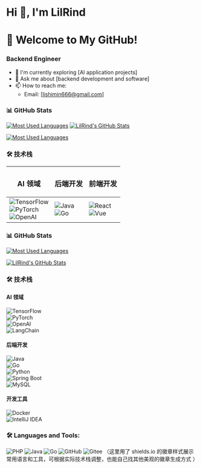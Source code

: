 # Hi 👋, I'm LilRind
# 🚀 Welcome to My GitHub!

### Backend Engineer
- 🌟 I'm currently exploring [AI application projects] 
- 📩 Ask me about [backend development and software]
- 📫 How to reach me: 
  - Email: [lishimin666@gmail.com]


### 📊 GitHub Stats
[![Most Used Languages](https://github-readme-stats.vercel.app/api/top-langs/?username=LilRind&layout=compact&bg_color=270,1A1A2E,16213E,0F3460&text_color=E94560)](https://github.com/anuraghazra/github-readme-stats)  [![LilRind's GitHub Stats](https://github-readme-stats.vercel.app/api?username=LilRind&show_icons=true&theme=gradient)](https://github.com/anuraghazra/github-readme-stats)  

[![Most Used Languages](https://github-readme-stats.vercel.app/api/top-langs/?username=LilRind&layout=compact&bg_color=30,FF69B4,9370DB&text_color=FFFFFF)](https://github.com/anuraghazra/github-readme-stats)

### 🛠 技术栈
| <h3>AI 领域</h3> | <h3>后端开发</h3> | <h3>前端开发</h3> |  
|------------------|------------------|------------------|  
| ![TensorFlow](https://img.shields.io/badge/TensorFlow-%23FF6F00.svg?style=for-the-badge&logo=TensorFlow&logoColor=white) <br> ![PyTorch](https://img.shields.io/badge/PyTorch-%23EE4C2C.svg?style=for-the-badge&logo=PyTorch&logoColor=white) <br> ![OpenAI](https://img.shields.io/badge/OpenAI-%23412991.svg?style=for-the-badge&logo=OpenAI&logoColor=white) | ![Java](https://img.shields.io/badge/Java-%23ED8B00.svg?style=for-the-badge&logo=openjdk&logoColor=white) <br> ![Go](https://img.shields.io/badge/Go-%2300ADD8.svg?style=for-the-badge&logo=go&logoColor=white) | ![React](https://img.shields.io/badge/React-%2320232a.svg?style=for-the-badge&logo=react&logoColor=%2361DAFB) <br> ![Vue](https://img.shields.io/badge/Vue-%234FC08D.svg?style=for-the-badge&logo=vue.js&logoColor=white) |  


### 📊 GitHub Stats  
<!-- 语言使用统计（可选） -->  
[![Most Used Languages](https://github-readme-stats.vercel.app/api/top-langs/?username=LilRind&layout=compact&theme=gradient)](https://github.com/anuraghazra/github-readme-stats)  

<!-- 动态统计卡片（代码提交、星标等） -->  
[![LilRind's GitHub Stats](https://github-readme-stats.vercel.app/api?username=LilRind&show_icons=true&theme=gradient)](https://github.com/anuraghazra/github-readme-stats)  


### 🛠 技术栈  
#### AI 领域  
![TensorFlow](https://img.shields.io/badge/TensorFlow-%23FF6F00.svg?style=for-the-badge&logo=TensorFlow&logoColor=white)  
![PyTorch](https://img.shields.io/badge/PyTorch-%23EE4C2C.svg?style=for-the-badge&logo=PyTorch&logoColor=white)  
![OpenAI](https://img.shields.io/badge/OpenAI-%23412991.svg?style=for-the-badge&logo=OpenAI&logoColor=white)  
![LangChain](https://img.shields.io/badge/LangChain-%23000000.svg?style=for-the-badge&logo=LangChain&logoColor=white)  


#### 后端开发  
![Java](https://img.shields.io/badge/Java-%23ED8B00.svg?style=for-the-badge&logo=openjdk&logoColor=white)  
![Go](https://img.shields.io/badge/Go-%2300ADD8.svg?style=for-the-badge&logo=go&logoColor=white)  
![Python](https://img.shields.io/badge/Python-%233776AB.svg?style=for-the-badge&logo=python&logoColor=white)  
![Spring Boot](https://img.shields.io/badge/Spring%20Boot-%236DB33F.svg?style=for-the-badge&logo=SpringBoot&logoColor=white)  
![MySQL](https://img.shields.io/badge/MySQL-%234479A1.svg?style=for-the-badge&logo=mysql&logoColor=white)  

#### 开发工具  
![Docker](https://img.shields.io/badge/Docker-%232496ED.svg?style=for-the-badge&logo=docker&logoColor=white)  
![IntelliJ IDEA](https://img.shields.io/badge/IntelliJ%20IDEA-%23000000.svg?style=for-the-badge&logo=intellij-idea&logoColor=white)  


### 🛠 Languages and Tools:
![PHP](https://img.shields.io/badge/PHP-%23777BB4.svg?style=for-the-badge&logo=php&logoColor=white)
![Java](https://img.shields.io/badge/Java-%23ED8B00.svg?style=for-the-badge&logo=openjdk&logoColor=white)
![Go](https://img.shields.io/badge/Go-%2300ADD8.svg?style=for-the-badge&logo=go&logoColor=white)
![GitHub](https://img.shields.io/badge/GitHub-%23121011.svg?style=for-the-badge&logo=github&logoColor=white)
![Gitee](https://img.shields.io/badge/Gitee-%23FF5700.svg?style=for-the-badge&logo=gitee&logoColor=white)
（这里用了 shields.io 的徽章样式展示常用语言和工具，可根据实际技术栈调整，也能自己找其他美观的徽章生成方式 ）





<!--
**LilRind/LilRind** is a ✨ _special_ ✨ repository because its `README.md` (this file) appears on your GitHub profile.

Here are some ideas to get you started:

- 🔭 I’m currently working on ...
- 🌱 I’m currently learning ...
- 👯 I’m looking to collaborate on ...
- 🤔 I’m looking for help with ...
- 💬 Ask me about ...
- 📫 How to reach me: ...
- 😄 Pronouns: ...
- ⚡ Fun fact: ...
-->
